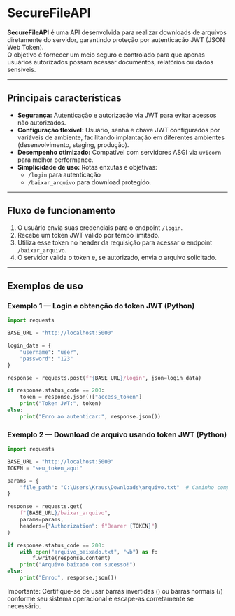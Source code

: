 # SecureFileAPI

**SecureFileAPI** é uma API desenvolvida para realizar downloads de arquivos diretamente do servidor, garantindo proteção por autenticação JWT (JSON Web Token).  
O objetivo é fornecer um meio seguro e controlado para que apenas usuários autorizados possam acessar documentos, relatórios ou dados sensíveis.

---

## Principais características

- **Segurança:** Autenticação e autorização via JWT para evitar acessos não autorizados.
- **Configuração flexível:** Usuário, senha e chave JWT configurados por variáveis de ambiente, facilitando implantação em diferentes ambientes (desenvolvimento, staging, produção).
- **Desempenho otimizado:** Compatível com servidores ASGI via `uvicorn` para melhor performance.
- **Simplicidade de uso:** Rotas enxutas e objetivas:  
  - `/login` para autenticação  
  - `/baixar_arquivo` para download protegido.

---

## Fluxo de funcionamento

1. O usuário envia suas credenciais para o endpoint `/login`.  
2. Recebe um token JWT válido por tempo limitado.  
3. Utiliza esse token no header da requisição para acessar o endpoint `/baixar_arquivo`.  
4. O servidor valida o token e, se autorizado, envia o arquivo solicitado.

---

## Exemplos de uso

### Exemplo 1 — Login e obtenção do token JWT (Python)

```python
import requests

BASE_URL = "http://localhost:5000"

login_data = {
    "username": "user",
    "password": "123"
}

response = requests.post(f"{BASE_URL}/login", json=login_data)

if response.status_code == 200:
    token = response.json()["access_token"]
    print("Token JWT:", token)
else:
    print("Erro ao autenticar:", response.json())
```
### Exemplo 2 — Download de arquivo usando token JWT (Python)
```python
import requests

BASE_URL = "http://localhost:5000"
TOKEN = "seu_token_aqui"

params = {
    "file_path": "C:\Users\Kraus\Downloads\arquivo.txt"  # Caminho completo do arquivo no servidor
}

response = requests.get(
    f"{BASE_URL}/baixar_arquivo",
    params=params,
    headers={"Authorization": f"Bearer {TOKEN}"}
)

if response.status_code == 200:
    with open("arquivo_baixado.txt", "wb") as f:
        f.write(response.content)
    print("Arquivo baixado com sucesso!")
else:
    print("Erro:", response.json())
```
Importante: Certifique-se de usar barras invertidas (\) ou barras normais (/) conforme seu sistema operacional e escape-as corretamente se necessário.
